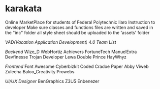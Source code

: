# karakata
Online MarketPlace for students of Federal Polytechnic Ilaro
Instruction to developer
Make sure classes and functions files are written and saved in the "inc" folder
all style sheet should be uploaded to the 'assets' folder

*VAD(Vacation Application Development)  4.0 Team List*

*Backend*
Wize_D
WebHortiz
Achievers
FortuneTech
ManuelExtra
Devfinesse
Trojan
Developer Lewa
Double Prince
HayWhyz

*Frontend*
Font Awesome
Cyberbizkit
Coded
Cradoe
Paper
Abby
Viweb
Zuleeha
Baloo_Creativity
Prowebs

*UI/UX Designer*
BenGraphics
Z3U5
Enbenezer

